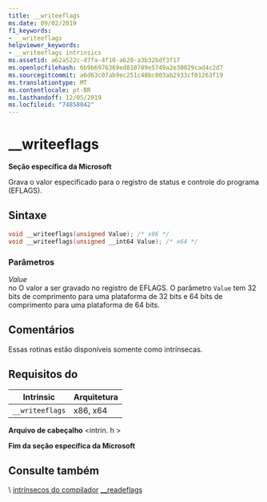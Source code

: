 ```yaml
---
title: __writeeflags
ms.date: 09/02/2019
f1_keywords:
- __writeeflags
helpviewer_keywords:
- __writeeflags intrinsics
ms.assetid: a62a522c-d7fa-4f10-a620-a3b32bdf3f17
ms.openlocfilehash: 6b9b6976369ed810789e5749a2e30029cad4c2d7
ms.sourcegitcommit: a6d63c07ab9ec251c48bc003ab2933cf01263f19
ms.translationtype: MT
ms.contentlocale: pt-BR
ms.lasthandoff: 12/05/2019
ms.locfileid: "74858042"
---
```

# <a name="__writeeflags"></a>__writeeflags

**Seção específica da Microsoft**

Grava o valor especificado para o registro de status e controle do programa (EFLAGS).

## <a name="syntax"></a>Sintaxe

```C
void __writeeflags(unsigned Value); /* x86 */
void __writeeflags(unsigned __int64 Value); /* x64 */
```

### <a name="parameters"></a>Parâmetros

*Value*\
no O valor a ser gravado no registro de EFLAGS. O parâmetro `Value` tem 32 bits de comprimento para uma plataforma de 32 bits e 64 bits de comprimento para uma plataforma de 64 bits.

## <a name="remarks"></a>Comentários

Essas rotinas estão disponíveis somente como intrínsecas.

## <a name="requirements"></a>Requisitos do

|Intrinsic|Arquitetura|
|---------------|------------------|
|`__writeeflags`|x86, x64|

**Arquivo de cabeçalho** \<intrin. h >

**Fim da seção específica da Microsoft**

## <a name="see-also"></a>Consulte também

\ [intrínsecos do compilador](../intrinsics/compiler-intrinsics.md)
[__readeflags](../intrinsics/readeflags.md)
